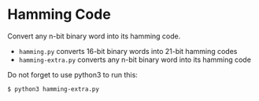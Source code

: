 # Hamming Code

Convert any n-bit binary word into its hamming code.

  * `hamming.py` converts 16-bit binary words into 21-bit hamming codes
  * `hamming-extra.py` converts any n-bit binary word into its hamming code

Do not forget to use python3 to run this:

`$ python3 hamming-extra.py`
